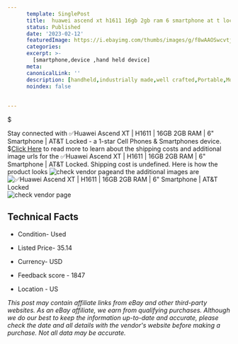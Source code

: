 ```yaml
---
      template: SinglePost
      title:  huawei ascend xt h1611 16gb 2gb ram 6 smartphone at t locked
      status: Published
      date: '2023-02-12'
      featuredImage: https://i.ebayimg.com/thumbs/images/g/f8wAAOSwcvtjyHKp/s-l225.jpg
      categories: 
      excerpt: >-
        [smartphone,device ,hand held device]
      meta:
      canonicalLink: ''
      description: [handheld,industrially made,well crafted,Portable,Mobile,Compact,Convenient,Lightweight,Maneuverable,Man-portable,Miniature,Carriable,Hand-held,Light,Holdable,Transportable,Mobile device,Pocket-sized,On-the-go,Wireless,Cordless,Compact size,Convenient size, smartphone,device ,hand held device]
      noindex: false
      
        
---
```

$

Stay connected with ✅Huawei Ascend XT | H1611 | 16GB 2GB RAM | 6" Smartphone | AT&T Locked - a 1-star Cell Phones & Smartphones device.
$[Click Here](https://www.ebay.com/itm/225361696714?hash=item34789a97ca%3Ag%3Af8wAAOSwcvtjyHKp&mkevt=1&mkcid=1&mkrid=711-53200-19255-0&campid=%253CePNCampaignId%253E&customid=%253CreferenceId%253E&toolid=10049) to read more to learn about the shipping costs and additional image urls for the ✅Huawei Ascend XT | H1611 | 16GB 2GB RAM | 6" Smartphone | AT&T Locked. Shipping cost is undefined. Here is how the product looks ![check vendor page](https://i.ebayimg.com/thumbs/images/g/f8wAAOSwcvtjyHKp/s-l225.jpg)and the additional images are![✅Huawei Ascend XT | H1611 | 16GB 2GB RAM | 6" Smartphone | AT&T Locked](https://i.ebayimg.com/images/g/f8wAAOSwcvtjyHKp/s-l500.jpg)![check vendor page](https://origin-galleryplus.ebayimg.com/ws/web/225361696714_2_0_1/225x225.jpg,https://origin-galleryplus.ebayimg.com/ws/web/225361696714_3_0_1/225x225.jpg,https://origin-galleryplus.ebayimg.com/ws/web/225361696714_4_0_1/225x225.jpg)



 ## Technical Facts 



     
      

 - Condition- Used 


      

 - Listed Price- 35.14 


      

 - Currency- USD 


      

 - Feedback score - 1847 


      

 - Location - US 


      
      

 *_This post may contain affiliate links from eBay and other third-party websites. As an eBay affiliate, we earn from qualifying purchases. Although we do our best to keep the information up-to-date and accurate, please check the date and all details with the vendor's website before making a purchase. Not all data may be accurate._*






